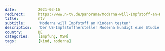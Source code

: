 ```yaml
---
date:          2021-03-16
redirect:      https://www.n-tv.de/panorama/Moderna-will-Impfstoff-an-Kindern-testen-article22429345.html
title:         ntv
subtitle:      'Moderna will Impfstoff an Kindern testen'
description:   'Der US-Impfstoffhersteller Moderna kündigt eine Studie an, auf die Kinderärzte schon warten: An unter Zwölfjährigen soll geprüft werden, ob das Vakzin wirksam und verträglich ist. Denn während die Inzidenz unter Jugendlichen rasant steigt, sind die verfügbaren Präparate nur für Erwachsene zugelassen.'
country:       DE
categories:    [Impfung, MSM]
tags:          [kind, moderna]
---
```

